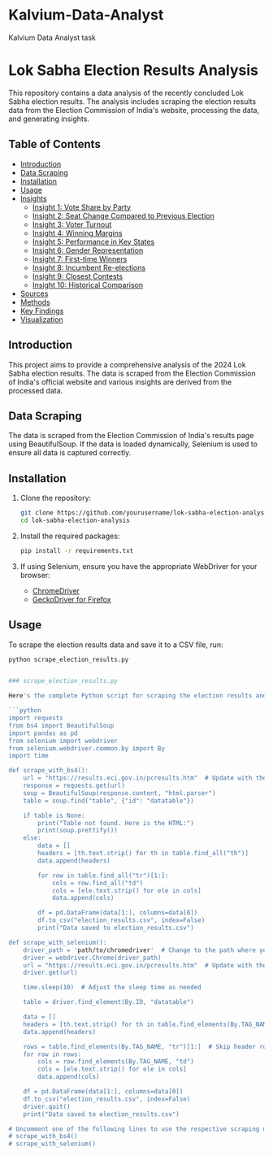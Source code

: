 # Kalvium-Data-Analyst
Kalvium Data Analyst task
# Lok Sabha Election Results Analysis

This repository contains a data analysis of the recently concluded Lok Sabha election results. The analysis includes scraping the election results data from the Election Commission of India's website, processing the data, and generating insights.

## Table of Contents
- [Introduction](#introduction)
- [Data Scraping](#data-scraping)
- [Installation](#installation)
- [Usage](#usage)
- [Insights](#insights)
  - [Insight 1: Vote Share by Party](#insight-1-vote-share-by-party)
  - [Insight 2: Seat Change Compared to Previous Election](#insight-2-seat-change-compared-to-previous-election)
  - [Insight 3: Voter Turnout](#insight-3-voter-turnout)
  - [Insight 4: Winning Margins](#insight-4-winning-margins)
  - [Insight 5: Performance in Key States](#insight-5-performance-in-key-states)
  - [Insight 6: Gender Representation](#insight-6-gender-representation)
  - [Insight 7: First-time Winners](#insight-7-first-time-winners)
  - [Insight 8: Incumbent Re-elections](#insight-8-incumbent-re-elections)
  - [Insight 9: Closest Contests](#insight-9-closest-contests)
  - [Insight 10: Historical Comparison](#insight-10-historical-comparison)
- [Sources](#sources)
- [Methods](#methods)
- [Key Findings](#key-findings)
- [Visualization](#visualization)

## Introduction

This project aims to provide a comprehensive analysis of the 2024 Lok Sabha election results. The data is scraped from the Election Commission of India's official website and various insights are derived from the processed data.

## Data Scraping

The data is scraped from the Election Commission of India's results page using BeautifulSoup. If the data is loaded dynamically, Selenium is used to ensure all data is captured correctly.

## Installation

1. Clone the repository:
    ```sh
    git clone https://github.com/yourusername/lok-sabha-election-analysis.git
    cd lok-sabha-election-analysis
    ```

2. Install the required packages:
    ```sh
    pip install -r requirements.txt
    ```

3. If using Selenium, ensure you have the appropriate WebDriver for your browser:
    - [ChromeDriver](https://sites.google.com/a/chromium.org/chromedriver/)
    - [GeckoDriver for Firefox](https://github.com/mozilla/geckodriver/releases)

## Usage

To scrape the election results data and save it to a CSV file, run:

```sh
python scrape_election_results.py


### scrape_election_results.py

Here's the complete Python script for scraping the election results and saving them to a CSV file:

```python
import requests
from bs4 import BeautifulSoup
import pandas as pd
from selenium import webdriver
from selenium.webdriver.common.by import By
import time

def scrape_with_bs4():
    url = "https://results.eci.gov.in/pcresults.htm"  # Update with the correct URL
    response = requests.get(url)
    soup = BeautifulSoup(response.content, "html.parser")
    table = soup.find("table", {"id": "datatable"})

    if table is None:
        print("Table not found. Here is the HTML:")
        print(soup.prettify())
    else:
        data = []
        headers = [th.text.strip() for th in table.find_all("th")]
        data.append(headers)

        for row in table.find_all("tr")[1:]:
            cols = row.find_all("td")
            cols = [ele.text.strip() for ele in cols]
            data.append(cols)

        df = pd.DataFrame(data[1:], columns=data[0])
        df.to_csv("election_results.csv", index=False)
        print("Data saved to election_results.csv")

def scrape_with_selenium():
    driver_path = 'path/to/chromedriver'  # Change to the path where your chromedriver is located
    driver = webdriver.Chrome(driver_path)
    url = "https://results.eci.gov.in/pcresults.htm"  # Update with the correct URL
    driver.get(url)

    time.sleep(10)  # Adjust the sleep time as needed

    table = driver.find_element(By.ID, "datatable")

    data = []
    headers = [th.text.strip() for th in table.find_elements(By.TAG_NAME, "th")]
    data.append(headers)

    rows = table.find_elements(By.TAG_NAME, "tr")[1:]  # Skip header row
    for row in rows:
        cols = row.find_elements(By.TAG_NAME, "td")
        cols = [ele.text.strip() for ele in cols]
        data.append(cols)

    df = pd.DataFrame(data[1:], columns=data[0])
    df.to_csv("election_results.csv", index=False)
    driver.quit()
    print("Data saved to election_results.csv")

# Uncomment one of the following lines to use the respective scraping method
# scrape_with_bs4()
# scrape_with_selenium()
